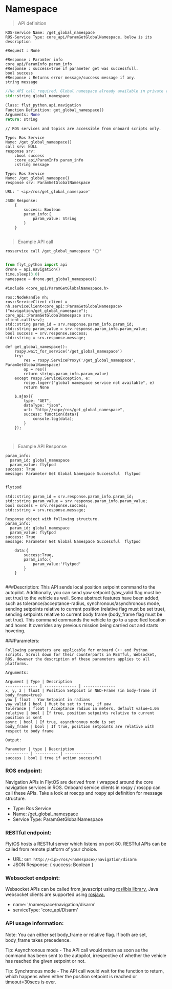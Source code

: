 # Namespace

> API definition

```shell
ROS-Service Name: /get_global_namespace
ROS-Service Type: core_api/ParamGetGlobalNamespace, below is its description

#Request : None

#Response : Paramter info
core_api/ParamInfo param_info
#Response : success=true if parameter get was successfull.
bool success
#Response : Returns error message/success message if any.
string message
```

```cpp
//No API call required. Global namespace already available in private variable:
std::string global_namespace
```

```python
Class: flyt_python.api.navigation
Function Definition: get_global_namespace()
Arguments: None
return: string
```

```cpp--ros
// ROS services and topics are accessible from onboard scripts only.

Type: Ros Service
Name: /get_global_namespace()
call srv: NULL
response srv: 
    :bool success
    :core_api/ParamInfo param_info
    :string message
```

```python--ros
Type: Ros Service
Name: /get_global_namespce()
response srv: ParamGetGlobalNamespace

```

```javascript--REST
URL: ' <ip>/ros/get_global_namespace'

JSON Response:
	{
		success: Boolean
		param_info:{
			param_value: String
		}
	}

```

```javascript--Websocket

```


> Example API call

```shell
rosservice call /get_global_namespace "{}"
```

```cpp

```

```python
from flyt_python import api
drone = api.navigation()
time.sleep(3.0)
namespace = drone.get_global_namespace()

```

```cpp--ros
#include <core_api/ParamGetGlobalNamespace.h>

ros::NodeHandle nh;
ros::ServiceClient client = nh.serviceClient<core_api::ParamGetGlobalNamespace>("navigation/get_global_namespace");
core_api::ParamGetGlobalNamespace srv;
client.call(srv);
std::string param_id = srv.response.param_info.param_id;
std::string param_value = srv.response.param_info.param_value;
bool success = srv.response.success;
std::string = srv.response.message;
```

```python--ros
def get_global_namespace():
    rospy.wait_for_service('/get_global_namespace')
    try:
        res = rospy.ServiceProxy('/get_global_namespace', ParamGetGlobalNamespace)
        op = res()
        return str(op.param_info.param_value)
    except rospy.ServiceException, e:
        rospy.logerr("global namespace service not available", e)
        return None

```


```javascript--REST
	$.ajax({
	    type: "GET",
	    dataType: "json",
	    url: "http://<ip>/ros/get_global_namespace",   
	    success: function(data){
	        console.log(data);
	    }
	});


```

```javascript--Webocket

```


> Example API Response

```shell
param_info: 
  param_id: global_namespace
  param_value: flytpod
success: True
message: Parameter Get Global Namespace Successful  flytpod
```

```cpp

```

```python
flytpod
```

```cpp--ros
std::string param_id = srv.response.param_info.param_id;
std::string param_value = srv.response.param_info.param_value;
bool success = srv.response.success;
std::string = srv.response.message;
```

```python--ros
Response object with following structure.
param_info: 
  param_id: global_namespace
  param_value: flytpod
success: True
message: Parameter Get Global Namespace Successful	flytpod
```


```javascript--REST
	data:{
		success:True,
		param_info:{
			param_value:'flytpod'
		}
	}

```

```javascript-Websocket

```





###Description:
This API sends local position setpoint command to the autopilot. Additionally, you can send yaw setpoint (yaw_valid flag must be set true) to the vehicle as well. Some abstract features have been added, such as tolerance/acceptance-radius, synchronous/asynchronous mode, sending setpoints relative to current position (relative flag must be set true), sending setpoints relative to current body frame (body_frame flag must be set true).
This command commands the vehicle to go to a specified location and hover. It overrides any previous mission being carried out and starts hovering.

###Parameters:
    
    Following parameters are applicable for onboard C++ and Python scripts. Scroll down for their counterparts in RESTful, Websocket, ROS. However the description of these parameters applies to all platforms. 
    
    Arguments:
    
    Argument | Type | Description
    -------------- | -------------- | --------------
    x, y, z | float | Position Setpoint in NED-Frame (in body-frame if body_frame=true)
    yaw | float | Yaw Setpoint in radians
    yaw_valid | bool | Must be set to true, if yaw 
    tolerance | float | Acceptance radius in meters, default value=1.0m 
    relative | bool | If true, position setpoints relative to current position is sent
    async | bool | If true, asynchronous mode is set
    body_frame | bool | If true, position setpoints are relative with respect to body frame
    
    Output:
    
    Parameter | type | Description
    ---------- | ---------- | ------------
    success | bool | true if action successful

### ROS endpoint:
Navigation APIs in FlytOS are derived from / wrapped around the core navigation services in ROS. Onboard service clients in rospy / roscpp can call these APIs. Take a look at roscpp and rospy api definition for message structure. 

* Type: Ros Service</br> 
* Name: /get_global_namespace</br>
* Service Type: ParamGetGlobalNamespace

### RESTful endpoint:
FlytOS hosts a RESTful server which listens on port 80. RESTful APIs can be called from remote platform of your choice.

* URL: ````GET http://<ip>/ros/<namespace>/navigation/disarm````
* JSON Response:
{
    success: Boolean
}


### Websocket endpoint:
Websocket APIs can be called from javascript using  [roslibjs library.](https://github.com/RobotWebTools/roslibjs) 
Java websocket clients are supported using [rosjava.](http://wiki.ros.org/rosjava)

* name: '/namespace/navigation/disarm'</br>
* serviceType: 'core_api/Disarm'


### API usage information:
Note: You can either set body_frame or relative flag. If both are set, body_frame takes precedence.

Tip: Asynchronous mode - The API call would return as soon as the command has been sent to the autopilot, irrespective of whether the vehicle has reached the given setpoint or not.

Tip: Synchronous mode - The API call would wait for the function to return, which happens when either the position setpoint is reached or timeout=30secs is over.

